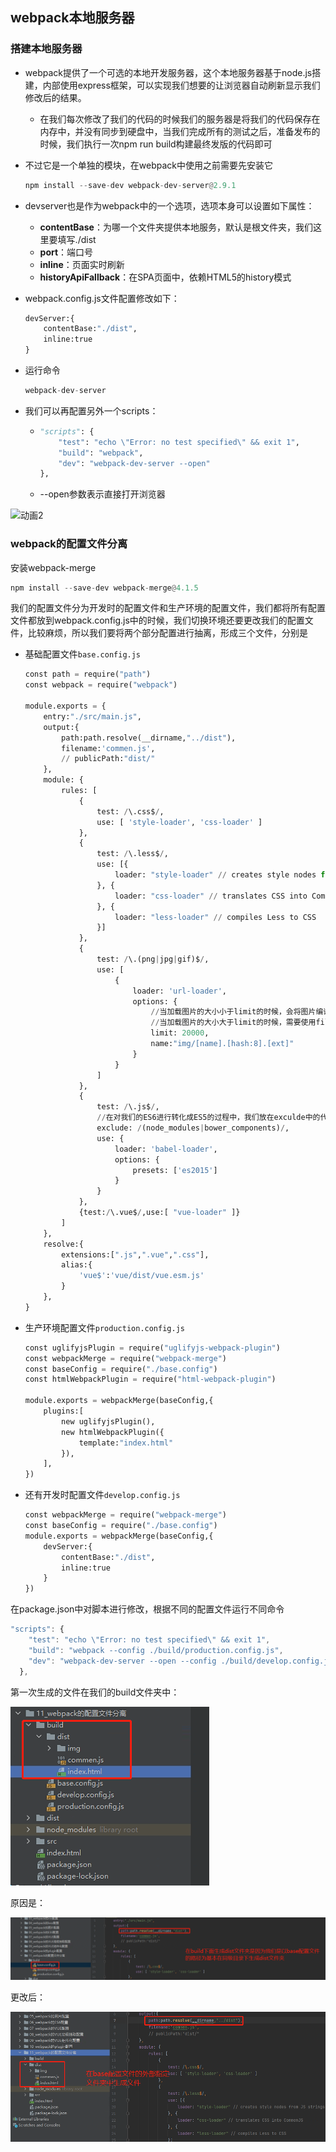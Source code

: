 ## webpack本地服务器

### 搭建本地服务器

- webpack提供了一个可选的本地开发服务器，这个本地服务器基于node.js搭建，内部使用express框架，可以实现我们想要的让浏览器自动刷新显示我们修改后的结果。
  
  - 在我们每次修改了我们的代码的时候我们的服务器是将我们的代码保存在内存中，并没有同步到硬盘中，当我们完成所有的测试之后，准备发布的时候，我们执行一次npm run build构建最终发版的代码即可
  
- 不过它是一个单独的模块，在webpack中使用之前需要先安装它

  ```python
  npm install --save-dev webpack-dev-server@2.9.1
  ```

- devserver也是作为webpack中的一个选项，选项本身可以设置如下属性：

  - **contentBase**：为哪一个文件夹提供本地服务，默认是根文件夹，我们这里要填写./dist
  - **port**：端口号
  - **inline**：页面实时刷新
  - **historyApiFallback**：在SPA页面中，依赖HTML5的history模式

- webpack.config.js文件配置修改如下：

  ```python
  devServer:{
      contentBase:"./dist",
      inline:true
  }
  ```

- 运行命令

  ```python
  webpack-dev-server
  ```

- 我们可以再配置另外一个scripts：

  - ```python
    "scripts": {
        "test": "echo \"Error: no test specified\" && exit 1",
        "build": "webpack",
        "dev": "webpack-dev-server --open"
    },
    ```

  - --open参数表示直接打开浏览器

![动画2](images\动画2.gif)

### webpack的配置文件分离

安装webpack-merge

```python
npm install --save-dev webpack-merge@4.1.5
```

我们的配置文件分为开发时的配置文件和生产环境的配置文件，我们都将所有配置文件都放到webpack.config.js中的时候，我们切换环境还要更改我们的配置文件，比较麻烦，所以我们要将两个部分配置进行抽离，形成三个文件，分别是

- 基础配置文件`base.config.js`

  ```python
  const path = require("path")
  const webpack = require("webpack")
  
  module.exports = {
      entry:"./src/main.js",
      output:{
          path:path.resolve(__dirname,"../dist"),
          filename:'commen.js',
          // publicPath:"dist/"
      },
      module: {
          rules: [
              {
                  test: /\.css$/,
                  use: [ 'style-loader', 'css-loader' ]
              },
              {
                  test: /\.less$/,
                  use: [{
                      loader: "style-loader" // creates style nodes from JS strings
                  }, {
                      loader: "css-loader" // translates CSS into CommonJS
                  }, {
                      loader: "less-loader" // compiles Less to CSS
                  }]
              },
              {
                  test: /\.(png|jpg|gif)$/,
                  use: [
                      {
                          loader: 'url-loader',
                          options: {
                              //当加载图片的大小小于limit的时候，会将图片编译成base64字符串的形式
                              //当加载图片的大小大于limit的时候，需要使用file-loader模块进行加载
                              limit: 20000,
                              name:"img/[name].[hash:8].[ext]"
                          }
                      }
                  ]
              },
              {
                  test: /\.js$/,
                  //在对我们的ES6进行转化成ES5的过程中，我们放在exculde中的代码不进行转化
                  exclude: /(node_modules|bower_components)/,
                  use: {
                      loader: 'babel-loader',
                      options: {
                          presets: ['es2015']
                      }
                  }
              },
              {test:/\.vue$/,use:[ "vue-loader" ]}
          ]
      },
      resolve:{
          extensions:[".js",".vue",".css"],
          alias:{
              'vue$':'vue/dist/vue.esm.js'
          }
      },
  }
  ```

- 生产环境配置文件`production.config.js`

  ```python
  const uglifyjsPlugin = require("uglifyjs-webpack-plugin")
  const webpackMerge = require("webpack-merge")
  const baseConfig = require("./base.config")
  const htmlWebpackPlugin = require("html-webpack-plugin")
  
  module.exports = webpackMerge(baseConfig,{
      plugins:[
          new uglifyjsPlugin(),
          new htmlWebpackPlugin({
              template:"index.html"
          }),
      ],
  })
  ```

- 还有开发时配置文件`develop.config.js`

  ```python
  const webpackMerge = require("webpack-merge")
  const baseConfig = require("./base.config")
  module.exports = webpackMerge(baseConfig,{
      devServer:{
          contentBase:"./dist",
          inline:true
      }
  })
  ```

在package.json中对脚本进行修改，根据不同的配置文件运行不同命令

```js
"scripts": {
    "test": "echo \"Error: no test specified\" && exit 1",
    "build": "webpack --config ./build/production.config.js",
    "dev": "webpack-dev-server --open --config ./build/develop.config.js"
  },
```

第一次生成的文件在我们的build文件夹中：

![企业微信截图_20210906202020](images\企业微信截图_20210906202020.png)

原因是：

![企业微信截图_20210906202231](images\企业微信截图_20210906202231.png)

更改后：

![企业微信截图_20210906202414](images\企业微信截图_20210906202414.png)

